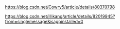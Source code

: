 https://blog.csdn.net/Cowry5/article/details/80370798

https://blog.csdn.net/illikang/article/details/82019945?from=singlemessage&isappinstalled=0
